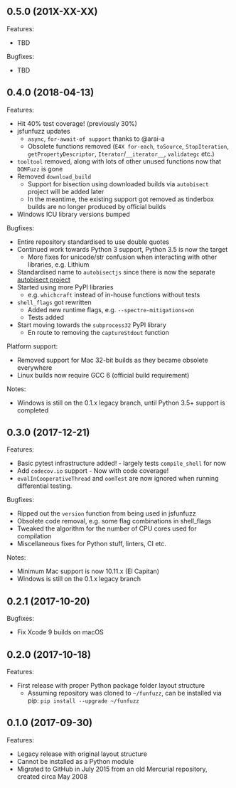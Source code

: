 ## 0.5.0 (201X-XX-XX)

Features:

* TBD

Bugfixes:

* TBD

## 0.4.0 (2018-04-13)

Features:
* Hit 40% test coverage! (previously 30%)
* jsfunfuzz updates
  * `async`, `for-await-of support` thanks to @arai-a 
  * Obsolete functions removed (`E4X for-each`, `toSource`, `StopIteration`, `getPropertyDescriptor`, `Iterator`/`__iterator__`, `validategc` etc.)
* `tooltool` removed, along with lots of other unused functions now that `DOMFuzz` is gone
* Removed `download_build`
  * Support for bisection using downloaded builds via `autobisect` project will be added later
  * In the meantime, the existing support got removed as tinderbox builds are no longer produced by official builds
* Windows ICU library versions bumped

Bugfixes:
* Entire repository standardised to use double quotes
* Continued work towards Python 3 support, Python 3.5 is now the target
  * More fixes for unicode/str confusion when interacting with other libraries, e.g. Lithium
* Standardised name to `autobisectjs` since there is now the separate [autobisect project](https://github.com/MozillaSecurity/autobisect)
* Started using more PyPI libraries
  * e.g. `whichcraft` instead of in-house functions without tests
* `shell_flags` got rewritten
  * Added new runtime flags, e.g. `--spectre-mitigations=on`
  * Tests added
* Start moving towards the `subprocess32` PyPI library
  * En route to removing the `captureStdout` function

Platform support:
* Removed support for Mac 32-bit builds as they became obsolete everywhere
* Linux builds now require GCC 6 (official build requirement)

Notes:
* Windows is still on the 0.1.x legacy branch, until Python 3.5+ support is completed

## 0.3.0 (2017-12-21)

Features:
* Basic pytest infrastructure added! - largely tests `compile_shell` for now
* Add `codecov.io` support - Now with code coverage!
* `evalInCooperativeThread` and `oomTest` are now ignored when running differential testing.

Bugfixes:
* Ripped out the `version` function from being used in jsfunfuzz
* Obsolete code removal, e.g. some flag combinations in shell_flags
* Tweaked the algorithm for the number of CPU cores used for compilation
* Miscellaneous fixes for Python stuff, linters, CI etc.

Notes:
* Minimum Mac support is now 10.11.x (El Capitan)
* Windows is still on the 0.1.x legacy branch

## 0.2.1 (2017-10-20)

Bugfixes:

* Fix Xcode 9 builds on macOS

## 0.2.0 (2017-10-18)

Features:

* First release with proper Python package folder layout structure
  * Assuming repository was cloned to `~/funfuzz`, can be installed via pip: `pip install --upgrade ~/funfuzz`

## 0.1.0 (2017-09-30)

Features:

* Legacy release with original layout structure
* Cannot be installed as a Python module
* Migrated to GitHub in July 2015 from an old Mercurial repository, created circa May 2008
